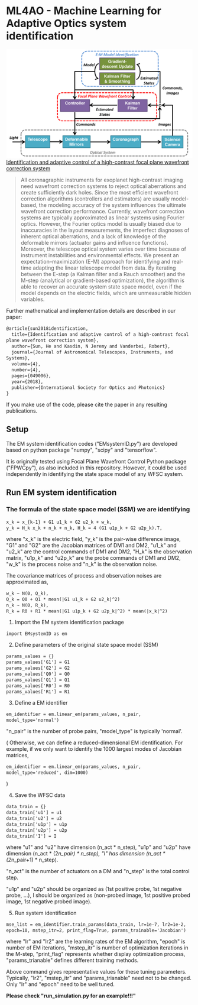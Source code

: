 # ML4AO - Machine Learning for Adaptive Optics system identification
![overview image](https://github.com/HeSunPU/ML4AO/blob/master/overview/EM_overview.png)
[Identification and adaptive control of a high-contrast focal plane wavefront correction system](https://www.spiedigitallibrary.org/journals/Journal-of-Astronomical-Telescopes-Instruments-and-Systems/volume-4/issue-4/049006/Identification-and-adaptive-control-of-a-high-contrast-focal-plane/10.1117/1.JATIS.4.4.049006.full?SSO=1)

> All coronagraphic instruments for exoplanet high-contrast imaging need wavefront correction systems to reject optical aberrations and create sufficiently dark holes. Since the most efficient wavefront correction algorithms (controllers and estimators) are usually model-based, the modeling accuracy of the system influences the ultimate wavefront correction performance. Currently, wavefront correction systems are typically approximated as linear systems using Fourier optics. However, the Fourier optics model is usually biased due to inaccuracies in the layout measurements, the imperfect diagnoses of inherent optical aberrations, and a lack of knowledge of the deformable mirrors (actuator gains and influence functions). Moreover, the telescope optical system varies over time because of instrument instabilities and environmental effects. We present an expectation–maximization (E-M) approach for identifying and real-time adapting the linear telescope model from data. By iterating between the E-step (a Kalman filter and a Rauch smoother) and the M-step (analytical or gradient-based optimization), the algorithm is able to recover an accurate system state space model, even if the model depends on the electric fields, which are unmeasurable hidden variables.

Further mathematical and implementation details are described in our paper:
```
@article{sun2018identification,
  title={Identification and adaptive control of a high-contrast focal plane wavefront correction system},
  author={Sun, He and Kasdin, N Jeremy and Vanderbei, Robert},
  journal={Journal of Astronomical Telescopes, Instruments, and Systems},
  volume={4},
  number={4},
  pages={049006},
  year={2018},
  publisher={International Society for Optics and Photonics}
}

```
If you make use of the code, please cite the paper in any resulting publications.

## Setup
The EM system identification codes ("EMsystemID.py") are developed based on python package "numpy", "scipy" and "tensorflow". 

It is originally tested using Focal Plane Wavefront Control Python package ("FPWCpy"), as also included in this repository. However, it could be used independently in identifying the state space model of any WFSC system.

## Run EM system identification
### The formula of the state space model (SSM) we are identifying
```
x_k = x_{k-1} + G1 u1_k + G2 u2_k + w_k,
y_k = H_k x_k + n_k + n_k, H_k = 4 (G1 u1p_k + G2 u2p_k).T,
```
where "x_k" is the electric field, "y_k" is the pair-wise difference image, "G1" and "G2" are the Jacobian matrices of DM1 and DM2, "u1_k" and "u2_k" are the control commands of DM1 and DM2, "H_k" is the observation matrix, "u1p_k" and "u2p_k" are the probe commands of DM1 and DM2, "w_k" is the process noise and "n_k" is the observation noise.

The covariance matrices of process and observation noises are approximated as, 
```
w_k ~ N(0, Q_k),
Q_k = Q0 + Q1 * mean(|G1 u1_k + G2 u2_k|^2)
n_k ~ N(0, R_k),
R_k = R0 + R1 * mean(|G1 u1p_k + G2 u2p_k|^2) * mean(|x_k|^2)
```
1. Import the EM system identification package
```
import EMsystemID as em
```

2. Define parameters of the original state space model (SSM)
```
params_values = {}
params_values['G1'] = G1
params_values['G2'] = G2
params_values['Q0'] = Q0
params_values['Q1'] = Q1
params_values['R0'] = R0
params_values['R1'] = R1
```

3. Define a EM identifier
```
em_identifier = em.linear_em(params_values, n_pair, model_type='normal')
```
"n_pair" is the number of probe pairs, "model_type" is typically 'normal'. 

(
Otherwise, we can define a reduced-dimensional EM identification. For example, if we only want to identify the 1000 largest modes of Jacobian matrices,
```
em_identifier = em.linear_em(params_values, n_pair, model_type='reduced', dim=1000)
```
)

4. Save the WFSC data
```
data_train = {}
data_train['u1'] = u1
data_train['u2'] = u2
data_train['u1p'] = u1p
data_train['u2p'] = u2p
data_train['I'] = I
```
where "u1" and "u2" have dimension (n_act * n_step), "u1p" and "u2p" have dimension (n_act * (2*n_pair) * n_step), "I" has dimension (n_act * (2*n_pair+1) * n_step). 

"n_act" is the number of actuators on a DM and "n_step" is the total control step. 

"u1p" and "u2p" should be organized as (1st positive probe, 1st negative probe, ...), I should be organized as (non-probed image, 1st positive probed image, 1st negative probed image).

5. Run system identification
```
mse_list = em_identifier.train_params(data_train, lr=1e-7, lr2=1e-2, epoch=10, mstep_itr=2, print_flag=True, params_trainable='Jacobian')
```
where "lr" and "lr2" are the learning rates of the EM algorithm, "epoch" is number of EM iterations, "mstep_itr" is number of optimization iterations in the M-step, "print_flag" represents whether display optimization process, "params_trianable" defines different training methods.

Above command gives representative values for these tuning parameters. Typically, "lr2", "mstep_itr" and "params_trianable" need not to be changed. Only "lr" and "epoch" need to be well tuned.

**Please check "run_simulation.py for an example!!!"**
